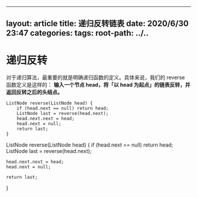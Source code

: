 ---
layout: article
title: 递归反转链表
date: 2020/6/30 23:47
categories:
tags:
root-path: ../..
----------------

# 递归反转

对于递归算法，最重要的就是明确递归函数的定义。具体来说，我们的 reverse 函数定义是这样的：
**输入一个节点 head，将「以 head 为起点」的链表反转，并返回反转之后的头结点。**

```
ListNode reverse(ListNode head) {
    if (head.next == null) return head;
    ListNode last = reverse(head.next);
    head.next.next = head;
    head.next = null;
    return last;
}
```
ListNode reverse(ListNode head) {
    if (head.next == null) return head;
    ListNode last = reverse(head.next);

    head.next.next = head;
    head.next = null;
    
    return last;
}

